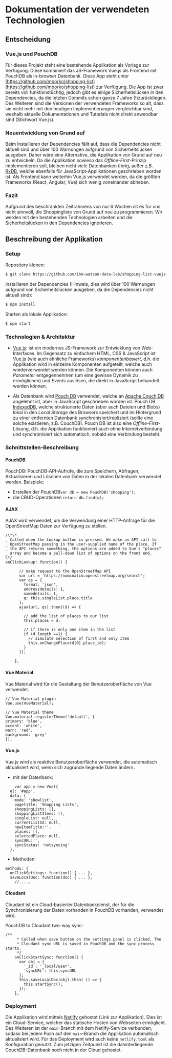 # Dokumentation der verwendeten Technologien

## Entscheidung

### Vue.js und PouchDB

Für dieses Projekt steht eine bestehende Applikation als Vorlage zur Verfügung. Diese kombiniert das JS-Framework Vue.js als Frontend mit PouchDB als in-browser Datenbank. Diese App steht unter [https://github.com/mborko/shopping-list](https://github.com/mborko/shopping-list) zur Verfügung. Die App ist zwar bereits voll funktionstüchtig, jedoch gibt es einige Sicherheitslücken in den Dependencies, da die letzten Commits schon ganze 7 Jahre (!)zurückliegen. Des Weiteren sind die Versionen der verwendeten Frameworks so alt, dass sie nicht mehr mit den heutigen Implementierungen vergleichbar sind, weshalb aktuelle Dokumentationen und Tutorials nicht direkt anwendbar sind (Stichwort Vue.js).

### Neuentwicklung von Grund auf

Beim Installieren der Dependencies fällt auf, dass die Dependencies nicht aktuell sind und über 100 Warnungen aufgrund von Sicherheitslücken ausgeben. Daher wäre eine Alternative, die Applikation von Grund auf neu zu entwickeln. Da die Applikation sowieso das *Offline-First*-Prinzip implementieren soll, bleiben nicht viele Datenbanken übrig, außer z.B. [RxDB](https://rxdb.info/), welche ebenfalls für JavaScript-Applikationen geschrieben worden ist. Als Frontend kann weiterhin Vue.js verwendet werden, da die größten Frameworks (React, Angular, Vue) sich wenig voneinander abheben.

### <a name="fazit"></a>Fazit

Aufgrund des beschränkten Zeitrahmens von nur 6 Wochen ist es für uns nicht sinnvoll, die Shoppingliste von Grund auf neu zu programmieren. Wir werden mit den bestehenden Technologien arbeiten und die Sicherheitslücken in den Dependencies ignorieren.

## Beschreibung der Applikation

### Setup

Repository klonen:

```sh
$ git clone https://github.com/ibm-watson-data-lab/shopping-list-vuejs-pouchdb
```

Installieren der Dependencies (Hinweis, dies wird über 100 Warnungen aufgrund von Sicherheitslücken ausgeben, da die Dependencies nicht aktuell sind):

```sh
$ npm install
```

Starten als lokale Applikation:

```sh
$ npm start
```

### Technologien & Architektur

- [Vue.js](https://vuejs.org): ist ein modernes JS-Framework zur Entwicklung von Web-Interfaces. Im Gegensatz zu einfachem HTML, CSS & JavaScript ist Vue.js (wie auch ähnliche Frameworks) *komponentenbasiert*, d.h. die Applikation wird in einzelne Komponenten aufgeteilt, welche auch wiederverwendet werden können. Die Komponenten können auch *Parameter* entgegennehmen (um eine gewisse Dynamik zu ermöglichen) und *Events* auslösen, die direkt in JavaScript behandelt werden können.

- Als Datenbank wird [Pouch DB](https://couchdb.apache.org/) verwendet, welche an [Apache Couch DB](https://couchdb.apache.org/) angelehnt ist, aber in JavaScript geschrieben worden ist. Pouch DB [IndexedDB](https://developer.mozilla.org/en-US/docs/Web/API/IndexedDB_API), welche strukturierte Daten (aber auch Dateien und Blobs) lokal in den *Local Storage* des Browsers speichert und im Hintergrund zu einer entfernten Datenbank synchronisiert/repliziert (sollte eine solche existieren, z.B. CouchDB). Pouch DB ist also eine *Offline-First*-Lösung, d.h. die Applikation funktioniert auch ohne Internetverbindung und synchronisiert sich automatisch, sobald eine Verbindung besteht.

### Schnittstellen-Beschreibung

#### PouchDB

PouchDB: PouchDB-API-Aufrufe, die zum Speichern, Abfragen, Aktualisieren und Löschen von Daten in der lokalen Datenbank verwendet werden.
Beispiele:

- Erstellen der PouchDB`var db = new PouchDB('shopping');`
- die CRUD-Operationen `return db.find(q);`

#### AJAX

AJAX wird verwendet, um die Verwendung einer HTTP-Anfrage für die OpenStreetMap Daten zur Verfügung zu stellen.

```
/\*\*
_ Called when the Lookup button is pressed. We make an API call to
_ OpenStreetMap passing in the user-supplied name of the place. If
_ the API returns something, the options are added to Vue's "places"
_ array and become a pull-down list of options on the front end.
\*/
onClickLookup: function() {

      // make request to the OpenStreetMap API
      var url = 'https://nominatim.openstreetmap.org/search';
      var qs = {
        format: 'json',
        addressdetails: 1,
        namedetails: 1,
        q: this.singleList.place.title
      };
      ajax(url, qs).then((d) => {

        // add the list of places to our list
        this.places = d;

        // if there is only one item in the list
        if (d.length ==1) {
          // simulate selection of first and only item
          this.onChangePlace(d[0].place_id);
        }
      });

    },
```

#### Vue Material

Vue Material wird für die Gestaltung der Benutzeroberfläche von Vue verwendet.

```
// Vue Material plugin
Vue.use(VueMaterial);

// Vue Material theme
Vue.material.registerTheme('default', {
primary: 'blue',
accent: 'white',
warn: 'red',
background: 'grey'
});
```

#### Vue.js

Vue.js wird als reaktive Benutzeroberfläche verwendet, die automatisch aktualisiert wird, wenn sich zugrunde liegende Daten ändern.

- mit der Datenbank:

```
    var app = new Vue({
  el: '#app',
  data: {
    mode: 'showlist',
    pagetitle: 'Shopping Lists',
    shoppingLists: [],
    shoppingListItems: [],
    singleList: null,
    currentListId: null,
    newItemTitle:'',
    places: [],
    selectedPlace: null,
    syncURL:'',
    syncStatus: 'notsyncing'
  },
```

- Methoden:

```
methods: {
  onClickSettings: function() { ... },
  saveLocalDoc: function(doc) { ... },
    //.....
```

#### Cloudant

Cloudant ist ein Cloud-basierter Datenbankdienst, der für die Synchronisierung der Daten vorhanden in PouchDB vorhanden, verwendet wird.

PouchDB to Cloudant two-way sync:

```
/**
     * Called when save button on the settings panel is clicked. The
     * Cloudant sync URL is saved in PouchDB and the sync process starts.
     */
    onClickStartSync: function() {
      var obj = {
        '_id': '_local/user',
        'syncURL': this.syncURL
      };
      this.saveLocalDoc(obj).then( () => {
        this.startSync();
      });
    },
```

### Deployment

Die Applikation wird mittels [Netlify](https://www.netlify.com/) gehostet (Link zur Applikation). Dies ist ein Cloud-Service, welcher das statische Hosten von Webseiten ermöglicht. Des Weiteren ist der `main`-Branch mit dem Netlify-Service verbunden, sodass bei jedem Push auf den `main`-Branch die Applikation automatisch aktualisiert wird. Für das Deployment wird auch keine `netlify.toml` als Konfiguration genutzt. Zum jetzigen Zeitpunkt ist die dahinterliegende CouchDB-Datenbank noch nicht in der Cloud gehostet. 